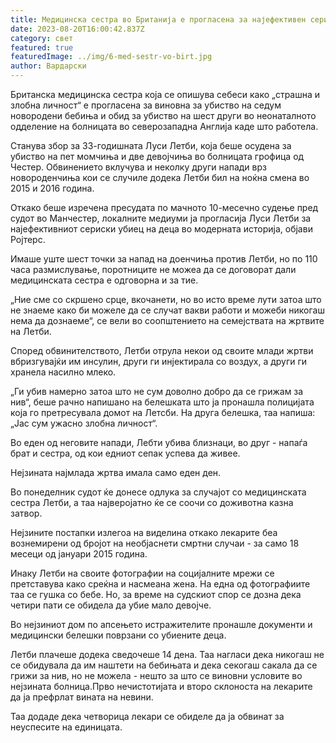 ```yaml
---
title: Медицинска сестра во Британија е прогласена за најефективен сериски убиец
date: 2023-08-20T16:00:42.837Z
category: свет
featured: true
featuredImage: ../img/6-med-sestr-vo-birt.jpg
author: Вардарски
---
```

Британска медицинска сестра која се опишува себеси како „страшна и злобна личност“ е прогласена за виновна за убиство на седум новородени бебиња и обид за убиство на шест други во неонаталното одделение на болницата во северозападна Англија каде што работела.

Станува збор за 33-годишната Луси Летби, која беше осудена за убиство на пет момчиња и две девојчиња во болницата грофица од Честер. Обвинението вклучува и неколку други напади врз новороденчиња кои се случиле додека Летби бил на ноќна смена во 2015 и 2016 година.

Откако беше изречена пресудата по мачното 10-месечно судење пред судот во Манчестер, локалните медиуми ја прогласија Луси Летби за најефективниот сериски убиец на деца во модерната историја, објави Ројтерс.

Имаше уште шест точки за напад на доенчиња против Летби, но по 110 часа размислување, поротниците не можеа да се договорат дали медицинската сестра е одговорна и за тие.

„Ние сме со скршено срце, вкочанети, но во исто време лути затоа што не знаеме како би можеле да се случат вакви работи и можеби никогаш нема да дознаеме“, се вели во соопштението на семејствата на жртвите на Летби.

Според обвинителството, Летби отрула некои од своите млади жртви вбризгувајќи им инсулин, други ги инјектирала со воздух, а други ги хранела насилно млеко.

„Ги убив намерно затоа што не сум доволно добро да се грижам за нив“, беше рачно напишано на белешката што ја пронашла полицијата која го претресувала домот на Летсби. На друга белешка, таа напиша: „Јас сум ужасно злобна личност“.

Во еден од неговите напади, Лебти убива близнаци, во друг - напаѓа брат и сестра, од кои едниот сепак успева да живее.

Нејзината најмлада жртва имала само еден ден.

Во понеделник судот ќе донесе одлука за случајот со медицинската сестра Летби, а таа најверојатно ќе се соочи со доживотна казна затвор.

Нејзините постапки излегоа на виделина откако лекарите беа вознемирени од бројот на необјаснети смртни случаи - за само 18 месеци од јануари 2015 година.

Инаку Летби на своите фотографии на социјалните мрежи се претставува како среќна и насмеана жена. На една од фотографиите таа се гушка со бебе. Но, за време на судскиот спор се дозна дека четири пати се обидела да убие мало девојче.

Во нејзиниот дом по апсењето истражителите пронашле документи и медицински белешки поврзани со убиените деца.

Летби плачеше додека сведочеше 14 дена. Таа нагласи дека никогаш не се обидувала да им наштети на бебињата и дека секогаш сакала да се грижи за нив, но не можела - нешто за што се виновни условите во нејзината болница.Прво нечистотијата и второ склоноста на лекарите да ја префрлат вината на невини.

Таа додаде дека четворица лекари се обиделе да ја обвинат за неуспесите на единицата.